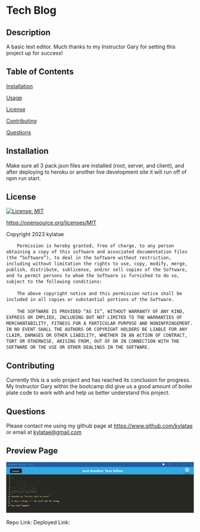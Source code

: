 # Tech Blog
  ## Description
  A basic text editor. Much thanks to my Instructor Gary for setting this project up for success!
  
  ## Table of Contents

  [Installation](#installation)
  
  [Usage](#usage)
  
  [License](#license)
  
  [Contributing](#contributing)
  
  [Questions](#questions)

  ## Installation
  Make sure all 3 pack.json files are installed (root, server, and client), and after deploying to heroku or another live development site it will run off of npm run start.

  ## License
  [![License: MIT](https://img.shields.io/badge/License-MIT-yellow.svg)](https://opensource.org/licenses/MIT)

  https://opensource.org/licenses/MIT

  Copyright 2023 kylatae

     
        Permission is hereby granted, free of charge, to any person obtaining a copy of this software and associated documentation files (the “Software”), to deal in the Software without restriction, including without limitation the rights to use, copy, modify, merge, publish, distribute, sublicense, and/or sell copies of the Software, and to permit persons to whom the Software is furnished to do so, subject to the following conditions:
        
        The above copyright notice and this permission notice shall be included in all copies or substantial portions of the Software.

        THE SOFTWARE IS PROVIDED “AS IS”, WITHOUT WARRANTY OF ANY KIND, EXPRESS OR IMPLIED, INCLUDING BUT NOT LIMITED TO THE WARRANTIES OF MERCHANTABILITY, FITNESS FOR A PARTICULAR PURPOSE AND NONINFRINGEMENT. IN NO EVENT SHALL THE AUTHORS OR COPYRIGHT HOLDERS BE LIABLE FOR ANY CLAIM, DAMAGES OR OTHER LIABILITY, WHETHER IN AN ACTION OF CONTRACT, TORT OR OTHERWISE, ARISING FROM, OUT OF OR IN CONNECTION WITH THE SOFTWARE OR THE USE OR OTHER DEALINGS IN THE SOFTWARE.

  ## Contributing
  Currently this is a solo project and has reached its conclusion for progress. My Instructor Gary within the bootcamp did give us a good amount of boiler plate code to work with and help us better understand this project.

  ## Questions
  Please contact me using my github page at https://www.github.com/kylatae or email at kylatae@gmail.com

  ## Preview Page
![site review](./Assets/readme.png)

Repo Link:[]()
Deployed Link: []()
